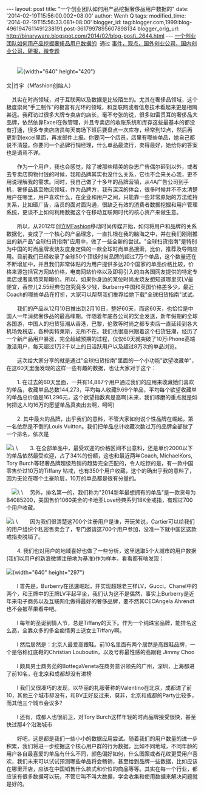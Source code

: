 --- layout: post title: "一个创业团队如何用产品挖掘奢侈品用户数据的"
date: '2014-02-19T15:56:00.002+08:00' author: Wenh Q tags:
modified\_time: '2014-02-19T15:56:33.081+08:00' blogger\_id:
tag:blogger.com,1999:blog-4961947611491238191.post-3617997895607898134
blogger\_orig\_url:
http://binaryware.blogspot.com/2014/02/blog-post\_2644.html ---
[一个创业团队如何用产品挖掘奢侈品用户数据的](http://www.kuailiyu.com/article/8333.html)  通过
[事件，观点，国外创业公司，国内创业公司，研报，微专题](http://www.kuailiyu.com/)\
\
\
　　![](https://images-blogger-opensocial.googleusercontent.com/gadgets/proxy?url=http%3A%2F%2Fwww.kuailiyu.com%2Fuploadfile%2F2014%2F0219%2F20140219102615174.jpg&container=blogger&gadget=a&rewriteMime=image%2F*){width="640"
height="420"}\
\
文|肖宇（Mfashion创始人）\
\
　其实在时尚领域，对于互联网以及数据是比较陌生的。尤其在奢侈品领域，这个极度崇尚"手工制作"的极富有光环的领域，和互联网或者信息技术看起来更是相隔甚远。我拜访过很多大牌专卖店的店长，毫不夸张的说，很多如雷贯耳的奢侈品大品牌，依然依靠Excel在做管理，并且专卖店的收账系统和库存这些最基本的都没有打通，很多专卖店店员每天商场下班后要盘点一次库存，经常到12点，然后再更新到excel里面，再发邮件上报。你要问一个店员，店里有哪些单品，她自己都说不清楚。你要问一个品牌行销经理，什么单品最流行，卖得最好，她给你的答案也是语焉不详。\
\
　　作为一个用户，我也会感觉，除了被那些精美的杂志广告偶尔砸到以外，或者去专卖店购物付钱的时候，我和品牌其实也没什么关系，它也不会来关心我，更不用说理解我的需求。同时，我自己做了十多年的品牌营销，从4A广告公司到手机，奢侈品甚至物流领域，作为品牌方，我有深深的体会，很多时候并不不太清楚用户在哪里，用户喜欢什么，在企业和用户之间，只能靠一些非常原始的方法维持关系，比如砸广告，店员的面对面沟通，很缺乏有效的消费者数据挖掘和用户管理系统，更谈不上如何利用数据这个在移动互联网时代的核心资产来做生意。\
\
　　所以，从2012年创立[MFashion](http://www.mfashion.com.cn/)移动时尚传媒开始，如何将用户和品牌的关系数据化，变成了一个核心的产品理念，一直扎根在我的脑海之中，并在我们刚刚推出的新产品"全球扫货指南"应用中，做了一些全新的尝试。"全球扫货指南"是特别为中国的时尚品牌发烧友度身定做的一款全球时尚单品搜索，比价，推荐及导购应用。目前我们已经收录了全球50个顶级时尚品牌的超过7万个单品，这个数量还在不断增加中，并且我们非常体贴的为用户提供多达20个国家的单品价格比较，价格来源包括官方网站价格，电商网站价格以及即将引入的由各国网友提供的特定专卖店或者奥特莱斯曝价。所以，如果你身边的某位时尚发烧友想知道哪里买LV最便宜，香奈儿2.55经典包包究竟多少钱，Burberry中国和英国价格差多少，最近Coach的哪些单品在打折，大家可以帮帮我们推荐给她下载"全球扫货指南"试试。\
\
　　我们的产品从12月10日推出到2月10日，整好60天，而这60天，也恰恰是中国人一年消费奢侈品的最高峰期。伴随着年底各公司的奖金发送，新年假期的全球各国游，中国人的扫货狂潮从香港，巴黎，伦敦等时尚之都专卖店一直延续到各大机场免税店，各种奥特莱斯，无所不在。我们也很高兴跟着这个扫货狂潮，经历了一个新产品用户暴涨，完全超越预期的过程，仅仅60天就突破了10万iPhone高端激活用户，每天超过1万2千以上的日活跃用户以及超过8万次的单品浏览。\
\
　　这次给大家分享的就是通过"全球扫货指南"里面的一个小功能"欲望收藏单"，在这60天里面发现的这样一些有趣的数据，也让大家对于这个：\
\
　　1.
在过去的60天里面，一共有14,887个用户通过我们的应用来收藏她们喜欢的单品，收藏单品总数144,273，平均每人收藏9.69个单品，平均每个欲望收藏单的单品总价值是161,296元，这个欲望指数真是高啊(未来，我们琢磨的重点就是如何把这人均16万的愿望单品真卖出去啊，呵呵)\
\
　　2.
其中最火的品牌，出乎我们的意料，不管大家如何说个性品牌在崛起，第一名依然是不倒的Louis
Vuitton。我们把单品总计收藏次数过万的品牌全部做了一个排名，依次是\
\
![](https://images-blogger-opensocial.googleusercontent.com/gadgets/proxy?url=http%3A%2F%2Fwww.kuailiyu.com%2Fuploadfile%2F2014%2F0219%2F20140219101753250.jpg&container=blogger&gadget=a&rewriteMime=image%2F*)\
\
　　3.
在全部单品中，最受欢迎的价格区间不出意料，还是单价2000以下的单品依然最受欢迎，占了34%的份额，这也和最近两年Coach,
MichaelKors, Tory
Burch等轻奢品牌超级热销的趋势完全匹配的，令人吃惊的是，有一款中国零售价过10万的Tiffany
钻戒，也有350个用户收藏，这个的确出乎我的意料了，因为无论在哪个土豪阶层，10万的单品都是很有分量的。\
\
　![](https://images-blogger-opensocial.googleusercontent.com/gadgets/proxy?url=http%3A%2F%2Fwww.kuailiyu.com%2Fuploadfile%2F2014%2F0219%2F20140219101753267.jpg&container=blogger&gadget=a&rewriteMime=image%2F*)\
\
　另外，排名第一的，我们称为"2014新年最想拥有的单品"是一款货号为B4085200，美国售价1060美金的卡地亚Love经典系列18K金戒指，有超过700个用户收藏。\
\
![](https://images-blogger-opensocial.googleusercontent.com/gadgets/proxy?url=http%3A%2F%2Fwww.kuailiyu.com%2Fuploadfile%2F2014%2F0219%2F20140219101751499.jpg&container=blogger&gadget=a&rewriteMime=image%2F*)\
\
　　因为我们很清楚这700个注册用户是谁，开玩笑说，Cartier可以给我们的用户组织个私密售卖会了，专门邀请这700个用户参加，没准一下就中国区这款戒指卖脱销了。\
\
　　4.
我们也对用户的地域喜好也做了一些分析，这里选取5个大城市的用户数据(我们以用户的新浪微博注册地为基准)作为样本，看看都有啥发现：\
\
![](https://images-blogger-opensocial.googleusercontent.com/gadgets/proxy?url=http%3A%2F%2Fwww.kuailiyu.com%2Fuploadfile%2F2014%2F0219%2F20140219101751746.jpg&container=blogger&gadget=a&rewriteMime=image%2F*){width="640"
height="297"}\
\
　　l
首先是，Burberry在迅速崛起，并实现超越老三样LV，Gucci，Chanel中的两个，和王牌中的王牌LV平起平坐，我们认为这不是偶然，事实上Burberry是近年来电子商务以及互联网化做得最好的奢侈品牌，要不然其CEOAngela
Ahrendt 也不会被苹果看中吧。\
\
　　l
每年的圣诞到情人节，总是Tiffany的天下。作为一个纯珠宝品牌，能排名这么高，全靠众多的多金痴情男士送女士Tiffany啊。\
\
　　l
然后居然是：北京人最爱高跟鞋。前10名里面有两个居然是高跟鞋品牌，一个是俗称红底鞋的Christian
Louboutin，以及号称最性感的高跟鞋 Jimmy Choo\
\
　　l
颇具男士商务范的BottegaVeneta在商务意识领先的广州，深圳，上海都进了前10名，在北京和成都却没有进榜\
\
　　l
我们又很凑巧的发现，以华丽的礼服著称的Valentino在北京，成都进了前10，其他三个城市却没有，和BV正好反过来，莫非，北京和成都的Party比较多，而其他三个城市会议多?\
\
　　l 还有，成都人也很前卫，对Tory
Burch这样年轻的时尚品牌接受很快，甚至快过那4个沿海城市\
\
　　好吧，这是都是我们一些小小的数据应用尝试。随着我们的用户数量的进一步积累，我们将进一步挖掘这个核心用户群的行为数据，比如不同地域，不同年龄的用户各自最喜爱的单品有什么不同，颜色偏好如何，什么图案或者花纹更受用户喜欢，我们未来可以试试预测哪些单品将会畅销，甚至给到品牌一些数据，比如应该在哪里开店，应该在中国销售什么款式和价位的商品等等。其实在每一个行业，都应该有很多数据可以玩，不管它叫不叫大数据，学会收集和使用数据来解决问题就是好的。

